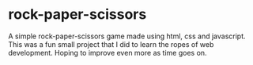 # rock-paper-scissors
A simple rock-paper-scissors game made using html, css and javascript.
This was a fun small project that I did to learn the ropes of web development. Hoping to improve even more as time goes on.